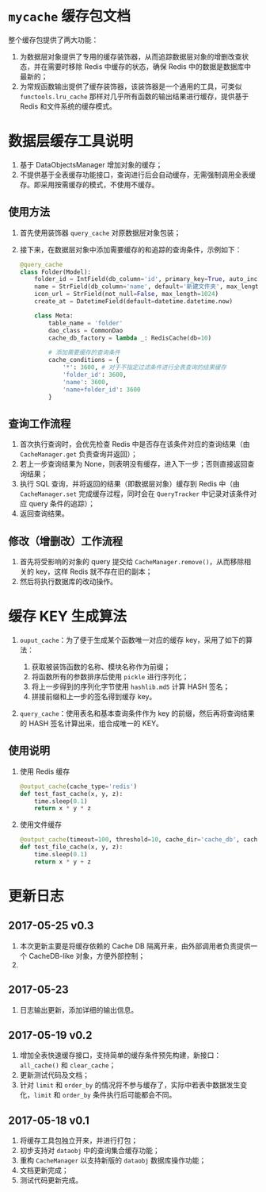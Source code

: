 # `mycache` 缓存包文档

整个缓存包提供了两大功能：
1. 为数据层对象提供了专用的缓存装饰器，从而追踪数据层对象的增删改查状态，并在需要时移除 Redis 中缓存的状态，确保 Redis 中的数据是数据库中最新的；
1. 为常规函数输出提供了缓存装饰器，该装饰器是一个通用的工具，可类似 `functools.lru_cache` 那样对几乎所有函数的输出结果进行缓存，提供基于 Redis 和文件系统的缓存模式。

# 数据层缓存工具说明

1. 基于 DataObjectsManager 增加对象的缓存；
2. 不提供基于全表缓存功能接口，查询进行后会自动缓存，无需强制调用全表缓存。即采用按需缓存的模式，不使用不缓存。

## 使用方法

1. 首先使用装饰器 `query_cache` 对原数据层对象包装；
2. 接下来，在数据层对象中添加需要缓存的和追踪的查询条件，示例如下：

    ```python
    @query_cache
    class Folder(Model):
        folder_id = IntField(db_column='id', primary_key=True, auto_increment=True)
        name = StrField(db_column='name', default='新建文件夹', max_length=255)
        icon_url = StrField(not_null=False, max_length=1024)
        create_at = DatetimeField(default=datetime.datetime.now)
    
        class Meta:
            table_name = 'folder'
            dao_class = CommonDao
            cache_db_factory = lambda _: RedisCache(db=10)
         
            # 添加需要缓存的查询条件
            cache_conditions = {
                '*': 3600, # 对于不指定过滤条件进行全表查询的结果缓存
                'folder_id': 3600,
                'name': 3600,
                'name+folder_id': 3600
            }
    ```

## 查询工作流程

1. 首次执行查询时，会优先检查 Redis 中是否存在该条件对应的查询结果（由 `CacheManager.get` 负责查询并返回）；
2. 若上一步查询结果为 None，则表明没有缓存，进入下一步；否则直接返回查询结果；
3. 执行 SQL 查询，并将返回的结果（即数据层对象）缓存到 Redis 中（由 `CacheManager.set` 完成缓存过程，同时会在 `QueryTracker` 中记录对该条件对应 query 条件的追踪）；
4. 返回查询结果。

## 修改（增删改）工作流程

1. 首先将受影响的对象的 query 提交给 `CacheManager.remove()`，从而移除相关的 key，这样 Redis 就不存在旧的副本；
2. 然后将执行数据库的改动操作。


# 缓存 KEY 生成算法 
1. `ouput_cache`：为了便于生成某个函数唯一对应的缓存 key，采用了如下的算法：
    1. 获取被装饰函数的名称、模块名称作为前缀；
    2. 将函数所有的参数排序后使用 `pickle` 进行序列化；
    3. 将上一步得到的序列化字节使用 `hashlib.md5` 计算 HASH 签名；
    4. 拼接前缀和上一步的签名得到缓存 key。

1. `query_cache`：使用表名和基本查询条件作为 key 的前缀，然后再将查询结果的 HASH 签名计算出来，组合成唯一的 KEY。
    
## 使用说明

1. 使用 Redis 缓存
    
    ```python
    @output_cache(cache_type='redis')
    def test_fast_cache(x, y, z):
        time.sleep(0.1)
        return x * y * z
    ```

1. 使用文件缓存

    ```python
    @output_cache(timeout=100, threshold=10, cache_dir='cache_db', cache_type='file')
    def test_file_cache(x, y, z):
        time.sleep(0.1)
        return x * y + z
    ```
    

# 更新日志
## 2017-05-25 v0.3
1. 本次更新主要是将缓存依赖的 Cache DB 隔离开来，由外部调用者负责提供一个 CacheDB-like 对象，方便外部控制；
2. 

## 2017-05-23
1. 日志输出更新，添加详细的输出信息。

## 2017-05-19 v0.2
1. 增加全表快速缓存接口，支持简单的缓存条件预先构建，新接口：`all_cache()` 和 `clear_cache`；
1. 更新测试代码及文档；
1. 针对 `limit` 和 `order_by` 的情况将不参与缓存了，实际中若表中数据发生变化，`limit` 和 `order_by` 条件执行后可能都会不同。

## 2017-05-18 v0.1

1. 将缓存工具包独立开来，并进行打包；
1. 初步支持对 `dataobj` 中的查询集合缓存功能；
1. 重构 `CacheManager` 以支持新版的 `dataobj` 数据库操作功能；
1. 文档更新完成；
1. 测试代码更新完成。